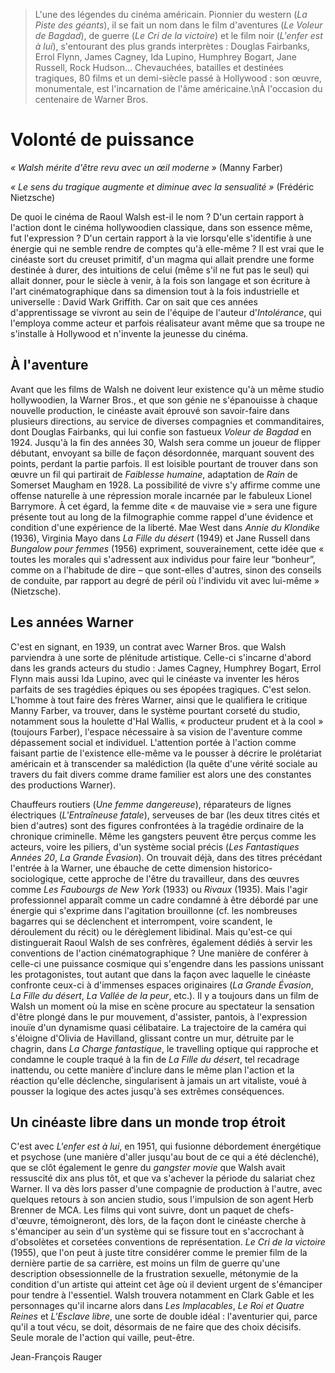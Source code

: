 > L'une des légendes du cinéma américain. Pionnier du western (_La Piste des géants_), il se fait un nom dans le film d'aventures (_Le Voleur de Bagdad_), de guerre (_Le Cri de la victoire_) et le film noir (_L'enfer est à lui_), s'entourant des plus grands interprètes : Douglas Fairbanks, Errol Flynn, James Cagney, Ida Lupino, Humphrey Bogart, Jane Russell, Rock Hudson... Chevauchées, batailles et destinées tragiques, 80 films et un demi-siècle passé à Hollywood : son œuvre, monumentale, est l'incarnation de l'âme américaine.\nÀ l'occasion du centenaire de Warner Bros.

# Volonté de puissance

_« Walsh mérite d'être revu avec un œil moderne »_ (Manny Farber)

_« Le sens du tragique augmente et diminue avec la sensualité »_ (Frédéric Nietzsche)

De quoi le cinéma de Raoul Walsh est-il le nom ? D'un certain rapport à l'action dont le cinéma hollywoodien classique, dans son essence même, fut l'expression ? D'un certain rapport à la vie lorsqu'elle s'identifie à une énergie qui ne semble rendre de comptes qu'à elle-même ? Il est vrai que le cinéaste sort du creuset primitif, d'un magma qui allait prendre une forme destinée à durer, des intuitions de celui (même s'il ne fut pas le seul) qui allait donner, pour le siècle à venir, à la fois son langage et son écriture à l'art cinématographique dans sa dimension tout à la fois industrielle et universelle : David Wark Griffith. Car on sait que ces années d'apprentissage se vivront au sein de l'équipe de l'auteur d'_Intolérance_, qui l'employa comme acteur et parfois réalisateur avant même que sa troupe ne s'installe à Hollywood et n'invente la jeunesse du cinéma.

## À l'aventure

Avant que les films de Walsh ne doivent leur existence qu'à un même studio hollywoodien, la Warner Bros., et que son génie ne s'épanouisse à chaque nouvelle production, le cinéaste avait éprouvé son savoir-faire dans plusieurs directions, au service de diverses compagnies et commanditaires, dont Douglas Fairbanks, qui lui confie son fastueux _Voleur de Bagdad_ en 1924. Jusqu'à la fin des années 30, Walsh sera comme un joueur de flipper débutant, envoyant sa bille de façon désordonnée, marquant souvent des points, perdant la partie parfois. Il est loisible pourtant de trouver dans son œuvre un fil qui partirait de _Faiblesse humaine_, adaptation de _Rain_ de Somerset Maugham en 1928. La possibilité de vivre s'y affirme comme une offense naturelle à une répression morale incarnée par le fabuleux Lionel Barrymore. À cet égard, la femme dite « de mauvaise vie » sera une figure présente tout au long de la filmographie comme rappel d'une évidence et condition d'une expérience de la liberté. Mae West dans _Annie du Klondike_ (1936), Virginia Mayo dans _La Fille du désert_ (1949) et Jane Russell dans _Bungalow pour femmes_ (1956) expriment, souverainement, cette idée que « toutes les morales qui s'adressent aux individus pour faire leur “bonheur”, comme on a l'habitude de dire – que sont-elles d'autres, sinon des conseils de conduite, par rapport au degré de péril où l'individu vit avec lui-même » (Nietzsche).

## Les années Warner

C'est en signant, en 1939, un contrat avec Warner Bros. que Walsh parviendra à une sorte de plénitude artistique. Celle-ci s'incarne d'abord dans les grands acteurs du studio : James Cagney, Humphrey Bogart, Errol Flynn mais aussi Ida Lupino, avec qui le cinéaste va inventer les héros parfaits de ses tragédies épiques ou ses épopées tragiques. C'est selon. L'homme à tout faire des frères Warner, ainsi que le qualifiera le critique Manny Farber, va trouver, dans le système pourtant corseté du studio, notamment sous la houlette d'Hal Wallis, « producteur prudent et à la cool » (toujours Farber), l'espace nécessaire à sa vision de l'aventure comme dépassement social et individuel. L'attention portée à l'action comme faisant partie de l'existence elle-même va le pousser à décrire le prolétariat américain et à transcender sa malédiction (la quête d'une vérité sociale au travers du fait divers comme drame familier est alors une des constantes des productions Warner).

Chauffeurs routiers (_Une femme dangereuse_), réparateurs de lignes électriques (_L'Entraîneuse fatale_), serveuses de bar (les deux titres cités et bien d'autres) sont des figures confrontées à la tragédie ordinaire de la chronique criminelle. Même les gangsters peuvent être perçus comme les acteurs, voire les piliers, d'un système social précis (_Les Fantastiques Années 20_, _La Grande Évasion_). On trouvait déjà, dans des titres précédant l'entrée à la Warner, une ébauche de cette dimension historico-sociologique, cette approche de l'être du travailleur, dans des œuvres comme _Les Faubourgs de New York_ (1933) ou _Rivaux_ (1935). Mais l'agir professionnel apparaît comme un cadre condamné à être débordé par une énergie qui s'exprime dans l'agitation brouillonne (cf. les nombreuses bagarres qui se déclenchent et interrompent, voire scandent, le déroulement du récit) ou le dérèglement libidinal. Mais qu'est-ce qui distinguerait Raoul Walsh de ses confrères, également dédiés à servir les conventions de l'action cinématographique ? Une manière de conférer à celle-ci une puissance cosmique qui s'engendre dans les passions unissant les protagonistes, tout autant que dans la façon avec laquelle le cinéaste confronte ceux-ci à d'immenses espaces originaires (_La Grande Évasion_, _La Fille du désert_, _La Vallée de la peur_, etc.). Il y a toujours dans un film de Walsh un moment où la mise en scène procure au spectateur la sensation d'être plongé dans le pur mouvement, d'assister, pantois, à l'expression inouïe d'un dynamisme quasi célibataire. La trajectoire de la caméra qui s'éloigne d'Olivia de Havilland, glissant contre un mur, détruite par le chagrin, dans _La Charge fantastique_, le travelling optique qui rapproche et condamne le couple traqué à la fin de _La Fille du désert_, tel recadrage inattendu, ou cette manière d'inclure dans le même plan l'action et la réaction qu'elle déclenche, singularisent à jamais un art vitaliste, voué à pousser la logique des actes jusqu'à ses extrêmes conséquences.

## Un cinéaste libre dans un monde trop étroit

C'est avec _L'enfer est à lui_, en 1951, qui fusionne débordement énergétique et psychose (une manière d'aller jusqu'au bout de ce qui a été déclenché), que se clôt également le genre du _gangster movie_ que Walsh avait ressuscité dix ans plus tôt, et que va s'achever la période du salariat chez Warner. Il va dès lors passer d'une compagnie de production à l'autre, avec quelques retours à son ancien studio, sous l'impulsion de son agent Herb Brenner de MCA. Les films qui vont suivre, dont un paquet de chefs-d'œuvre, témoigneront, dès lors, de la façon dont le cinéaste cherche à s'émanciper au sein d'un système qui se fissure tout en s'accrochant à d'obsolètes et corsetées conventions de représentation. _Le Cri de la victoire_ (1955), que l'on peut à juste titre considérer comme le premier film de la dernière partie de sa carrière, est moins un film de guerre qu'une description obsessionnelle de la frustration sexuelle, métonymie de la condition d'un artiste qui atteint cet âge où il devient urgent de s'émanciper pour tendre à l'essentiel. Walsh trouvera notamment en Clark Gable et les personnages qu'il incarne alors dans _Les Implacables_, _Le Roi et Quatre Reines_ et _L'Esclave libre_, une sorte de double idéal : l'aventurier qui, parce qu'il a tout vécu, se doit, désormais de ne faire que des choix décisifs. Seule morale de l'action qui vaille, peut-être.

Jean-François Rauger
